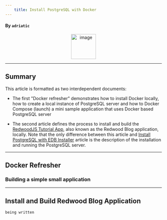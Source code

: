 ```yaml
---
    title: Install PostgreSQL with Docker
---
```


#### By `adriatic`

<p align="center">
<img width="80" alt="image" src="https://github.com/adriatic/screenshots/assets/2712405/79af438d-ea2f-4d04-852d-4cd8d2d9ad9b"/>
<br/>
</p>

___
## Summary

This article is formatted as two interdependent documents:
- The first "Docker refresher" demonstrates how to install Docker locally, how to create a local instance of PostgreSQL server and how to Docker Compose (launch) a mini sample application that uses Docker based PostgreSQL server

- The second article defines the process to install and build the [RedwoodJS Tutorial App](https://github.com/redwoodjs/redwood-tutorial), also known as the Redwood Blog application, locally. Note that the only difference between this article and [Install PostgreSQL with EDB Installer](https://rw-community.org/how%20to/Install%20PostgreSQL) article is the description of the installation and running the PostgreSQL server.

---

## Docker Refresher

### Building a simple small application

---

## Install and Build Redwood Blog Application

`being written`

